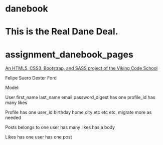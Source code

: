 danebook
========

This is the Real Dane Deal.
=======
# assignment_danebook_pages

[An HTML5, CSS3, Bootstrap, and SASS project of the Viking Code School](http://www.vikingcodeschool.com)

Felipe Suero
Dexter Ford


Model:

User
  first_name
  last_name
  email
  password_digest
  has one profile_id
  has many likes

Profile
  has one user_id
  birthday
  home city
  etc etc etc, migrate more as needed

Posts
  belongs to one user
  has many likes
  has a body

Likes
  has one user 
  has one post
